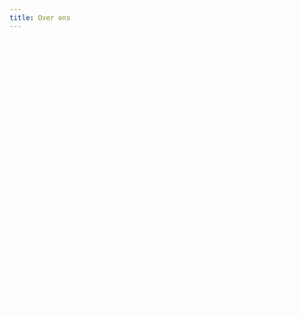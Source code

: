 ```yaml
---
title: Over ons
---
```

<FONT SIZE="+1" COLOR="#FFFFFF" FACE="">

Schakel Retie wil een warme omgeving bieden waar iedereen terecht kan, ook mensen die in het dagelijkse leven minder kansen krijgen, bijvoorbeeld door ziekte, tegenslag, scheiding, armoede, migratie...   <br>

We organizeren ontmoetingen en activiteiten en willen zo mensen bij elkaar  brengen en sociale uitsluiting tegengaan. Wekelijks is er voedselbedeling op zaterdagochtend in De Mantel. <br><br>

Als je denkt dat je nood hebt aan onze groep…<br>

Of voel je je geroepen om een handje toe te steken…<br><br>

Je bent van harte welkom!<br>

Aarzel niet ons te contacteren: schak<!-- abc@nl -->elretie@gm<!-- abc@nl -->ail.com.<br>

</FONT>

<br><br>

<FONT SIZE="-2" COLOR="#FFFFFF" FACE="">

(c) Schakel Retie vzw - Ondernemings nr: 0742 808 677 - RPR Antwerpen Afd Turnhout - schak<!-- abc@nl -->elretie@gm<!-- abc@nl -->ail.com

</FONT>